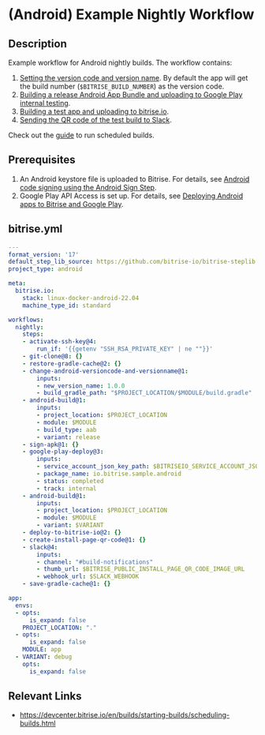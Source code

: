 # (Android) Example Nightly Workflow

## Description

Example workflow for Android nightly builds. The workflow contains:

1. [Setting the version code and version name](https://www.bitrise.io/integrations/steps/change-android-versioncode-and-versionname). By default the app will get the build number (`$BITRISE_BUILD_NUMBER`) as the version code.
2. [Building a release Android App Bundle and uploading to Google Play internal testing](/recipes/android-deploy-to-google-play.md).
3. [Building a test app and uploading to bitrise.io](/recipes/android-deploy-to-bitrise.md).
4. [Sending the QR code of the test build to Slack](/recipes/slack-send-qr-code.md).

Check out the [guide](https://devcenter.bitrise.io/en/builds/starting-builds/scheduling-builds.html) to run scheduled builds.

## Prerequisites

1. An Android keystore file is uploaded to Bitrise. For details, see [Android code signing using the Android Sign Step](https://devcenter.bitrise.io/en/code-signing/android-code-signing/android-code-signing-using-the-android-sign-step.html).
2. Google Play API Access is set up. For details, see [Deploying Android apps to Bitrise and Google Play](https://devcenter.bitrise.io/en/deploying/android-deployment/deploying-android-apps-to-bitrise-and-google-play.html#setting-up-google-play-api-access).

## bitrise.yml

```yaml
---
format_version: '17'
default_step_lib_source: https://github.com/bitrise-io/bitrise-steplib.git
project_type: android

meta:
  bitrise.io:
    stack: linux-docker-android-22.04
    machine_type_id: standard

workflows:
  nightly:
    steps:
    - activate-ssh-key@4:
        run_if: '{{getenv "SSH_RSA_PRIVATE_KEY" | ne ""}}'
    - git-clone@8: {}
    - restore-gradle-cache@2: {}
    - change-android-versioncode-and-versionname@1:
        inputs:
        - new_version_name: 1.0.0
        - build_gradle_path: "$PROJECT_LOCATION/$MODULE/build.gradle"
    - android-build@1:
        inputs:
        - project_location: $PROJECT_LOCATION
        - module: $MODULE
        - build_type: aab
        - variant: release
    - sign-apk@1: {}
    - google-play-deploy@3:
        inputs:
        - service_account_json_key_path: $BITRISEIO_SERVICE_ACCOUNT_JSON_KEY_URL
        - package_name: io.bitrise.sample.android
        - status: completed
        - track: internal
    - android-build@1:
        inputs:
        - project_location: $PROJECT_LOCATION
        - module: $MODULE
        - variant: $VARIANT
    - deploy-to-bitrise-io@2: {}
    - create-install-page-qr-code@1: {}
    - slack@4:
        inputs:
        - channel: "#build-notifications"
        - thumb_url: $BITRISE_PUBLIC_INSTALL_PAGE_QR_CODE_IMAGE_URL
        - webhook_url: $SLACK_WEBHOOK
    - save-gradle-cache@1: {}

app:
  envs:
  - opts:
      is_expand: false
    PROJECT_LOCATION: "."
  - opts:
      is_expand: false
    MODULE: app
  - VARIANT: debug
    opts:
      is_expand: false
```

## Relevant Links

* https://devcenter.bitrise.io/en/builds/starting-builds/scheduling-builds.html
